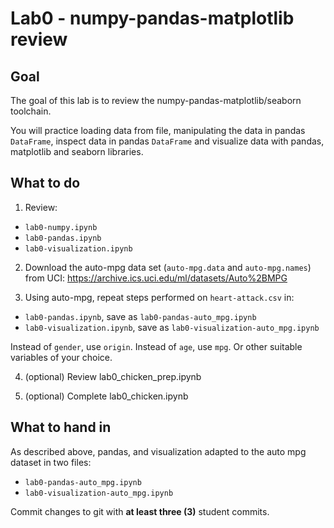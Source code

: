 # Lab0 - numpy-pandas-matplotlib review

## Goal

The goal of this lab is to review the numpy-pandas-matplotlib/seaborn toolchain.

You will practice loading data from file, manipulating the data in pandas `DataFrame`, inspect data in pandas `DataFrame` and visualize data with pandas, matplotlib and seaborn libraries.

## What to do
1. Review:
- `lab0-numpy.ipynb`
- `lab0-pandas.ipynb`
- `lab0-visualization.ipynb`

2. Download the auto-mpg data set (`auto-mpg.data` and `auto-mpg.names`) from UCI: https://archive.ics.uci.edu/ml/datasets/Auto%2BMPG

3. Using auto-mpg, repeat steps performed on `heart-attack.csv` in:
- `lab0-pandas.ipynb`, save as `lab0-pandas-auto_mpg.ipynb`
- `lab0-visualization.ipynb`, save as `lab0-visualization-auto_mpg.ipynb`

Instead of `gender`, use `origin`. Instead of `age`, use `mpg`. Or other suitable variables of your choice.

4. (optional) Review lab0_chicken_prep.ipynb

5. (optional) Complete lab0_chicken.ipynb


## What to hand in
As described above, pandas, and visualization adapted to the auto mpg dataset in two files:
- `lab0-pandas-auto_mpg.ipynb`
- `lab0-visualization-auto_mpg.ipynb`

Commit changes to git with **at least three (3)** student commits.
